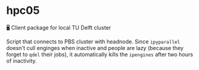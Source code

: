 # hpc05
🖥 Client package for local TU Delft cluster

Script that connects to PBS cluster with headnode. Since `ipyparallel` doesn't cull enginges when inactive and people are lazy (because they forget to `qdel` their jobs), it automatically kills the `ipengines` after two hours of inactivity.
